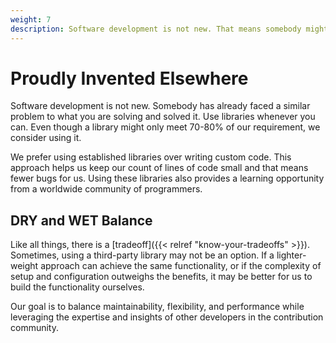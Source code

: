 ```yaml
---
weight: 7
description: Software development is not new. That means somebody might have already faced a similar problem and solved it. Use libraries whenever you can. Even though a library meets 70–80% of our requirement, we consider using it.
---
```


# Proudly Invented Elsewhere

Software development is not new. Somebody has already faced a similar problem to what you are solving and solved it. Use libraries whenever you can. Even though a library might only meet 70-80% of our requirement, we consider using it.

We prefer using established libraries over writing custom code. This approach helps us keep our count of lines of code small and that means fewer bugs for us. Using these libraries also provides a learning opportunity from a worldwide community of programmers.

## DRY and WET Balance

Like all things, there is a [tradeoff]({{< relref "know-your-tradeoffs" >}}). Sometimes, using a third-party library may not be an option. If a lighter-weight approach can achieve the same functionality, or if the complexity of setup and configuration outweighs the benefits, it may be better for us to build the functionality ourselves.

Our goal is to balance maintainability, flexibility, and performance while leveraging the expertise and insights of other developers in the contribution community.
